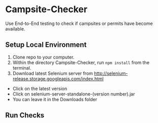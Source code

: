 Campsite-Checker
================

Use End-to-End testing to check if campsites or permits have become available.

Setup Local Environment
------
1. Clone repo to your computer.
2. Within the directory Campsite-Checker, run `npm install` from the terminal.
3. Download latest Selenium server from http://selenium-release.storage.googleapis.com/index.html
  - Click on the latest version
  - Click on selenium-server-standalone-(version number).jar
  - You can leave it in the Downloads folder

Run Checks
-----